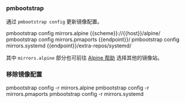 ### pmbootstrap

通过 `pmbootstrap config` 更新镜像配置。

<tmpl z-lang="bash">
pmbootstrap config mirrors.alpine {{scheme}}://{{host}}/alpine/
pmbootstrap config mirrors.pmaports {{endpoint}}/
pmbootstrap config mirrors.systemd {{endpoint}}/extra-repos/systemd/
</tmpl>

其中 `mirrors.alpine` 部分也可前往 [Alpine 帮助](../alpine/) 选择其他的镜像站。

### 移除镜像配置

<tmpl z-lang="bash">
pmbootstrap config -r mirrors.alpine
pmbootstrap config -r mirrors.pmaports
pmbootstrap config -r mirrors.systemd
</tmpl>

